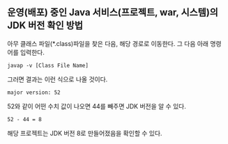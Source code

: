 ## 운영(배포) 중인 Java 서비스(프로젝트, war, 시스템)의 JDK 버전 확인 방법


아무 클래스 파일(*.class)파일을 찾은 다음, 해당 경로로 이동한다.
그 다음 아래 명령어를 입력한다.

`javap -v [Class File Name]`

그러면 결과는 이런 식으로 나올 것이다.

`major version: 52`

52와 같이 어떤 수치 값이 나오면 44를 빼주면 JDK 버전을 알 수 있다. 

`52 - 44 = 8`

해당 프로젝트는 JDK 버전 8로 만들어졌음을 확인할 수 있다.
